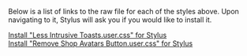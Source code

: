 Below is a list of links to the raw file for each of the styles above. Upon navigating to it, Stylus will ask you if you would like to install it.  

[Install "Less Intrusive Toasts.user.css" for Stylus](https://raw.githubusercontent.com/Neop0litan/CSS-Tweaks/main/Stylus/reddit.com/Less%20Intrusive%20Toasts.user.css)  
[Install "Remove Shop Avatars Button.user.css" for Stylus](https://raw.githubusercontent.com/Neop0litan/CSS-Tweaks/main/Stylus/reddit.com/Remove%20Shop%20Avatars%20Button.user.css)